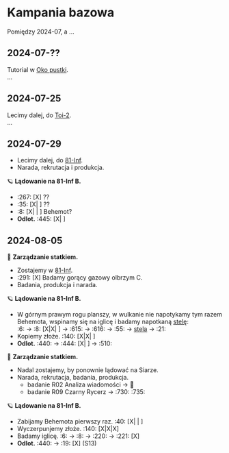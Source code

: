 # Kampania bazowa
Pomiędzy 2024-07, a ...

## 2024-07-??
Tutorial w [Oko pustki](oko-pustki.md).  
...

## 2024-07-25
Lecimy dalej, do [Toi-2](toi-2.md).  
...


## 2024-07-29
* Lecimy dalej, do [81-Inf](81-Inf.md).  
* Narada, rekrutacja i produkcja.

🪐 **Lądowanie na 81-Inf B.**
* :267: [X] ??
* :35: [X| ] ??
* :8: [X| | ] Behemot?
* **Odlot.** :445: [X| ]


## 2024-08-05
🚀 **Zarządzanie statkiem.**
* Zostajemy w [81-Inf](81-Inf.md).
* :291: [X] Badamy gorący gazowy olbrzym C.
* Badania, produkcja i narada.

🪐 **Lądowanie na 81-Inf B.**
* W górnym prawym rogu planszy, w wulkanie nie napotykamy tym razem Behemota, 
  wspinamy się na iglicę i badamy napotkaną [stelę](stele.md):  
  :6: -> :8: [X|X| ] -> :615: -> :616: -> :55: -> [stela](stele.md) -> :21:
* Kopiemy złoże. :140: [X|X| ]
* **Odlot.** :440: -> :444: [X| ] -> :510:

🚀 **Zarządzanie statkiem.**
* Nadal zostajemy, by ponownie lądować na Siarze.
* Narada, rekrutacja, badania, produkcja.
  * badanie R02 Analiza wiadomości -> :100:
  * badanie R09 Czarny Rycerz -> :730: :735:

🪐 **Lądowanie na 81-Inf B.**
* Zabijamy Behemota pierwszy raz. :40: [X| | ]
* Wyczerpunjemy złoże. :140: [X|X|X]
* Badamy iglicę. :6: -> :8: -> :220: -> :221: [X]
* **Odlot.** :440: -> :19: [X] (S13)
